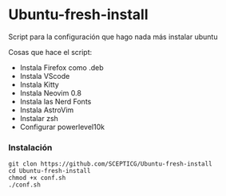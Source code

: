 # Ubuntu-fresh-install
Script para la configuración que hago nada más instalar ubuntu

Cosas que hace el script:
- Instala Firefox como .deb
- Instala VScode
- Instala Kitty
- Instala Neovim 0.8
- Instala las Nerd Fonts
- Instala AstroVim
- Instalar zsh
- Configurar powerlevel10k

### Instalación
```
git clon https://github.com/SCEPTICG/Ubuntu-fresh-install
cd Ubuntu-fresh-install
chmod +x conf.sh
./conf.sh
```

